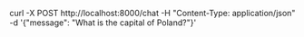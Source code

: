 curl -X POST http://localhost:8000/chat   -H "Content-Type: application/json"   -d '{"message": "What is the capital of Poland?"}'